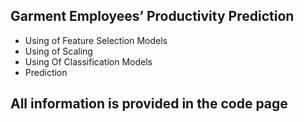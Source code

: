 ## Garment Employees’ Productivity Prediction
* Using of Feature Selection Models
* Using of Scaling
* Using Of Classification Models
* Prediction

## All information is provided in the code page  
